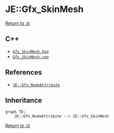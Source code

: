 # JE::Gfx_SkinMesh

[Return to `JE`](/docs/je.md)

## C++

- [`Gfx_SkinMesh.hpp`](/src/je/Gfx_SkinMesh.hpp)
- [`Gfx_SkinMesh.cpp`](/src/je/Gfx_SkinMesh.cpp)

## References

- [`JE::Gfx_NodeAttribute`](/docs/je/Gfx_NodeAttribute.md)

## Inheritance

```mermaid
graph TD;
    JE::Gfx_NodeAttribute --> JE::Gfx_SkinMesh
```

[Return to `JE`](/docs/je.md)